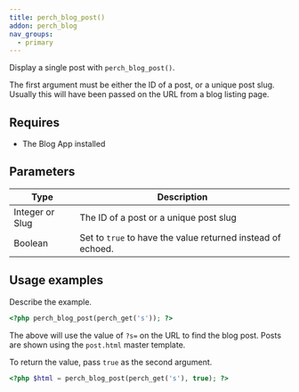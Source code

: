 ```yaml
---
title: perch_blog_post()
addon: perch_blog
nav_groups:
  - primary
---
```


Display a single post with `perch_blog_post()`.

The first argument must be either the ID of a post, or a unique post slug. Usually this will have been passed on the URL from a blog listing page.

## Requires

- The Blog App installed

## Parameters

| Type | Description |
|-|-|
| Integer or Slug   | The ID of a post or a unique post slug |
| Boolean | Set to `true` to have the value returned instead of echoed. |

## Usage examples

Describe the example.

```php
<?php perch_blog_post(perch_get('s')); ?>
```

The above will use the value of `?s=` on the URL to find the blog post. Posts are shown using the `post.html` master template.

To return the value, pass `true` as the second argument.

```php
<?php $html = perch_blog_post(perch_get('s'), true); ?>
```

